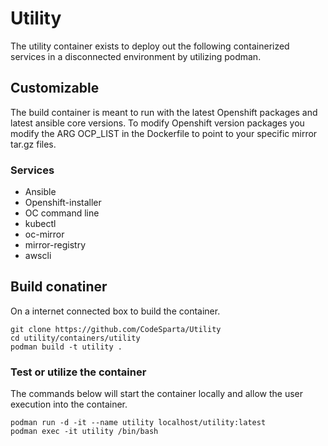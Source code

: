 # Utility
The utility container exists to deploy out the following containerized services in a disconnected environment by utilizing podman.

## Customizable
The build container is meant to run with the latest Openshift packages and latest ansible core versions. To modify Openshift version packages you modify the ARG OCP_LIST in the Dockerfile to point to your specific mirror tar.gz files.

### Services   
  - Ansible
  - Openshift-installer
  - OC command line
  - kubectl
  - oc-mirror
  - mirror-registry
  - awscli

## Build conatiner
On a internet connected box to build the container.

```
git clone https://github.com/CodeSparta/Utility
cd utility/containers/utility
podman build -t utility .
```

### Test or utilize the container

The commands below will start the container locally and allow the user execution into the container. 
```
podman run -d -it --name utility localhost/utility:latest
podman exec -it utility /bin/bash
```
